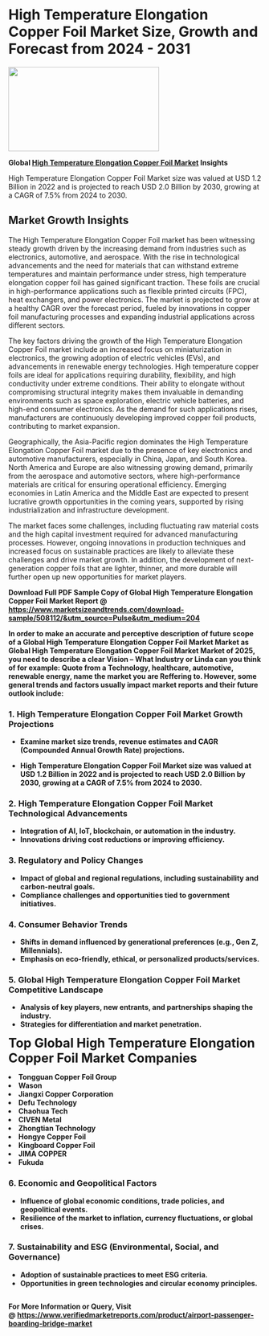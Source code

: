 <H1>High Temperature Elongation Copper Foil Market Size, Growth and Forecast from 2024 - 2031</H1><img class="aligncenter size-medium wp-image-584254" src="https://thirdeyenews.in/wp-content/uploads/2024/09/Global-Market-Research-300x168.jpeg" alt="" width="300" height="168" /><p><strong>Global&nbsp;<a href="https://www.marketsizeandtrends.com/download-sample/508112/&amp;utm_source=Pulse&amp;utm_medium=204">High Temperature Elongation Copper Foil Market</a> Insights</strong></p><p>High Temperature Elongation Copper Foil Market size was valued at USD 1.2 Billion in 2022 and is projected to reach USD 2.0 Billion by 2030, growing at a CAGR of 7.5% from 2024 to 2030.</p><p><h2>Market Growth Insights</h2> <p>The High Temperature Elongation Copper Foil market has been witnessing steady growth driven by the increasing demand from industries such as electronics, automotive, and aerospace. With the rise in technological advancements and the need for materials that can withstand extreme temperatures and maintain performance under stress, high temperature elongation copper foil has gained significant traction. These foils are crucial in high-performance applications such as flexible printed circuits (FPC), heat exchangers, and power electronics. The market is projected to grow at a healthy CAGR over the forecast period, fueled by innovations in copper foil manufacturing processes and expanding industrial applications across different sectors.</p> <p><strong></strong></p> <p>The key factors driving the growth of the High Temperature Elongation Copper Foil market include an increased focus on miniaturization in electronics, the growing adoption of electric vehicles (EVs), and advancements in renewable energy technologies. High temperature copper foils are ideal for applications requiring durability, flexibility, and high conductivity under extreme conditions. Their ability to elongate without compromising structural integrity makes them invaluable in demanding environments such as space exploration, electric vehicle batteries, and high-end consumer electronics. As the demand for such applications rises, manufacturers are continuously developing improved copper foil products, contributing to market expansion.</p> <p>Geographically, the Asia-Pacific region dominates the High Temperature Elongation Copper Foil market due to the presence of key electronics and automotive manufacturers, especially in China, Japan, and South Korea. North America and Europe are also witnessing growing demand, primarily from the aerospace and automotive sectors, where high-performance materials are critical for ensuring operational efficiency. Emerging economies in Latin America and the Middle East are expected to present lucrative growth opportunities in the coming years, supported by rising industrialization and infrastructure development.</p> <p>The market faces some challenges, including fluctuating raw material costs and the high capital investment required for advanced manufacturing processes. However, ongoing innovations in production techniques and increased focus on sustainable practices are likely to alleviate these challenges and drive market growth. In addition, the development of next-generation copper foils that are lighter, thinner, and more durable will further open up new opportunities for market players.</p> <p><strong></p><p><span class=""><strong>Download Full PDF Sample Copy of Global High Temperature Elongation Copper Foil Market Report</strong> @ <a href="https://www.marketsizeandtrends.com/download-sample/508112/&amp;utm_source=Pulse&amp;utm_medium=204" target="_blank">https://www.marketsizeandtrends.com/download-sample/508112/&amp;utm_source=Pulse&amp;utm_medium=204</a></span></p><p>In order to make an accurate and perceptive description of future scope of a Global&nbsp;High Temperature Elongation Copper Foil Market Market as Global&nbsp;High Temperature Elongation Copper Foil Market Market of 2025, you need to describe a clear Vision &ndash; What Industry or Linda can you think of for example: Quote from a Technology, healthcare, automotive, renewable energy, name the market you are Reffering to. However, some general trends and factors usually impact market reports and their future outlook include:</p><h3>1.&nbsp;<strong>High Temperature Elongation Copper Foil Market Growth Projections</strong></h3><ul><li>Examine market size trends, revenue estimates and CAGR (Compounded Annual Growth Rate) projections.</li><li><p>High Temperature Elongation Copper Foil Market size was valued at USD 1.2 Billion in 2022 and is projected to reach USD 2.0 Billion by 2030, growing at a CAGR of 7.5% from 2024 to 2030.</p></li></ul><h3>2.&nbsp;<strong>High Temperature Elongation Copper Foil Market Technological Advancements</strong></h3><ul><li>Integration of AI, IoT, blockchain, or automation in the industry.</li><li>Innovations driving cost reductions or improving efficiency.</li></ul><h3>3.&nbsp;<strong>Regulatory and Policy Changes</strong></h3><ul><li>Impact of global and regional regulations, including sustainability and carbon-neutral goals.</li><li>Compliance challenges and opportunities tied to government initiatives.</li></ul><h3>4.&nbsp;<strong>Consumer Behavior Trends</strong></h3><ul><li>Shifts in demand influenced by generational preferences (e.g., Gen Z, Millennials).</li><li>Emphasis on eco-friendly, ethical, or personalized products/services.</li></ul><h3>5.&nbsp;<strong>Global High Temperature Elongation Copper Foil Market Competitive Landscape</strong></h3><ul><li>Analysis of key players, new entrants, and partnerships shaping the industry.</li><li>Strategies for differentiation and market penetration.</li></ul><p data-pm-slice="1 1 []"><span style="color: inherit; font-family: inherit; font-size: 25px;">Top Global High Temperature Elongation Copper Foil Market Companies</span></p><div class="" data-test-id=""><p><li>Tongguan Copper Foil Group</li><li> Wason</li><li> Jiangxi Copper Corporation</li><li> Defu Technology</li><li> Chaohua Tech</li><li> CIVEN Metal</li><li> Zhongtian Technology</li><li> Hongye Copper Foil</li><li> Kingboard Copper Foil</li><li> JIMA COPPER</li><li> Fukuda</li></p></div><h3>6.&nbsp;<strong>Economic and Geopolitical Factors</strong></h3><ul><li>Influence of global economic conditions, trade policies, and geopolitical events.</li><li>Resilience of the market to inflation, currency fluctuations, or global crises.</li></ul><h3>7.&nbsp;<strong>Sustainability and ESG (Environmental, Social, and Governance)</strong></h3><ul><li>Adoption of sustainable practices to meet ESG criteria.</li><li>Opportunities in green technologies and circular economy principles.</li></ul><h2><strong style="font-size: 14px;">For More Information or Query, Visit @&nbsp;</strong><a style="background-color: #ffffff; font-size: 14px;" href="https://www.marketsizeandtrends.com/report/high-temperature-elongation-copper-foil-market/" target="_blank">https://www.verifiedmarketreports.com/product/airport-passenger-boarding-bridge-market</a></h2>
